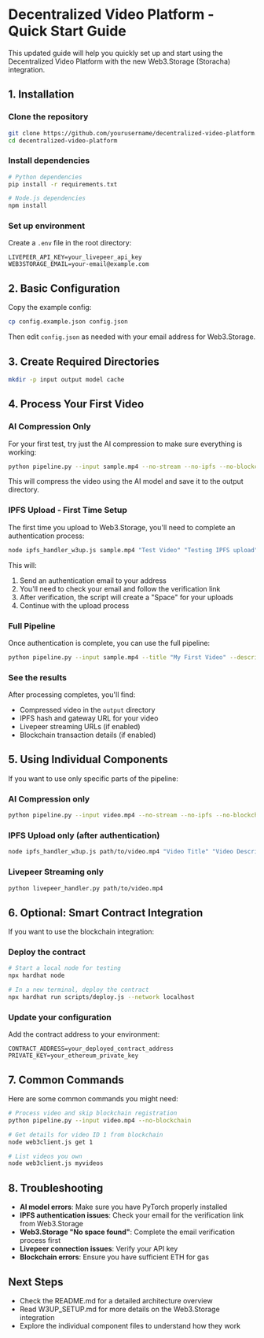 # Decentralized Video Platform - Quick Start Guide

This updated guide will help you quickly set up and start using the Decentralized Video Platform with the new Web3.Storage (Storacha) integration.

## 1. Installation

### Clone the repository

```bash
git clone https://github.com/yourusername/decentralized-video-platform.git
cd decentralized-video-platform
```

### Install dependencies

```bash
# Python dependencies
pip install -r requirements.txt

# Node.js dependencies
npm install
```

### Set up environment

Create a `.env` file in the root directory:

```
LIVEPEER_API_KEY=your_livepeer_api_key
WEB3STORAGE_EMAIL=your-email@example.com
```

## 2. Basic Configuration

Copy the example config:

```bash
cp config.example.json config.json
```

Then edit `config.json` as needed with your email address for Web3.Storage.

## 3. Create Required Directories

```bash
mkdir -p input output model cache
```

## 4. Process Your First Video

### AI Compression Only

For your first test, try just the AI compression to make sure everything is working:

```bash
python pipeline.py --input sample.mp4 --no-stream --no-ipfs --no-blockchain
```

This will compress the video using the AI model and save it to the output directory.

### IPFS Upload - First Time Setup

The first time you upload to Web3.Storage, you'll need to complete an authentication process:

```bash
node ipfs_handler_w3up.js sample.mp4 "Test Video" "Testing IPFS upload"
```

This will:
1. Send an authentication email to your address
2. You'll need to check your email and follow the verification link
3. After verification, the script will create a "Space" for your uploads
4. Continue with the upload process

### Full Pipeline

Once authentication is complete, you can use the full pipeline:

```bash
python pipeline.py --input sample.mp4 --title "My First Video" --description "Testing the decentralized video platform"
```

### See the results

After processing completes, you'll find:
- Compressed video in the `output` directory
- IPFS hash and gateway URL for your video
- Livepeer streaming URLs (if enabled)
- Blockchain transaction details (if enabled)

## 5. Using Individual Components

If you want to use only specific parts of the pipeline:

### AI Compression only

```bash
python pipeline.py --input video.mp4 --no-stream --no-ipfs --no-blockchain
```

### IPFS Upload only (after authentication)

```bash
node ipfs_handler_w3up.js path/to/video.mp4 "Video Title" "Video Description"
```

### Livepeer Streaming only

```bash
python livepeer_handler.py path/to/video.mp4
```

## 6. Optional: Smart Contract Integration

If you want to use the blockchain integration:

### Deploy the contract

```bash
# Start a local node for testing
npx hardhat node

# In a new terminal, deploy the contract
npx hardhat run scripts/deploy.js --network localhost
```

### Update your configuration

Add the contract address to your environment:

```
CONTRACT_ADDRESS=your_deployed_contract_address
PRIVATE_KEY=your_ethereum_private_key
```

## 7. Common Commands

Here are some common commands you might need:

```bash
# Process video and skip blockchain registration
python pipeline.py --input video.mp4 --no-blockchain

# Get details for video ID 1 from blockchain
node web3client.js get 1

# List videos you own
node web3client.js myvideos
```

## 8. Troubleshooting

- **AI model errors**: Make sure you have PyTorch properly installed
- **IPFS authentication issues**: Check your email for the verification link from Web3.Storage
- **Web3.Storage "No space found"**: Complete the email verification process first
- **Livepeer connection issues**: Verify your API key
- **Blockchain errors**: Ensure you have sufficient ETH for gas

## Next Steps

- Check the README.md for a detailed architecture overview
- Read W3UP_SETUP.md for more details on the Web3.Storage integration
- Explore the individual component files to understand how they work
